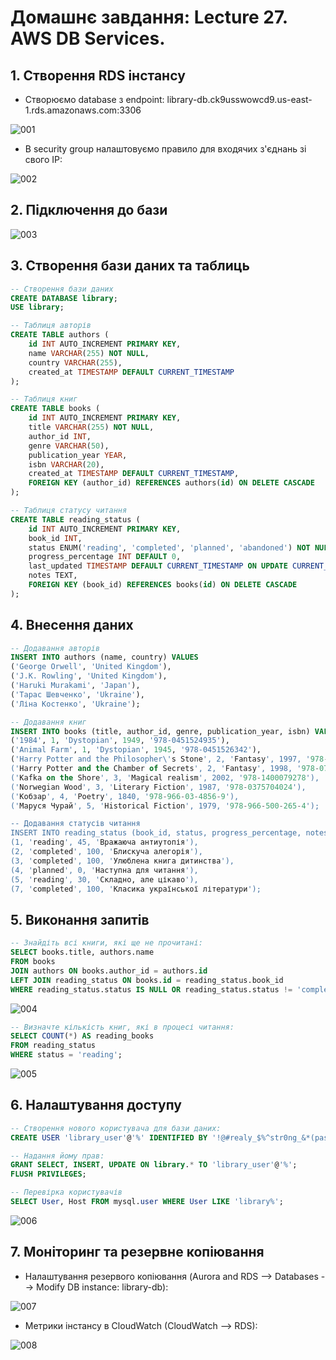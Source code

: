 # Домашнє завдання: Lecture 27. AWS DB Services.

## 1. Створення RDS інстансу

- Cтворюємо database з endpoint: library-db.ck9usswowcd9.us-east-1.rds.amazonaws.com:3306

![001](db_info.jpg)

- В security group налаштовуємо правило для входячих з'єднань зі свого IP:

![002](inbound_rules.jpg)


## 2. Підключення до бази

![003](db_connection.jpg)


## 3. Створення бази даних та таблиць

```SQL
-- Створення бази даних
CREATE DATABASE library;
USE library;

-- Таблиця авторів
CREATE TABLE authors (
    id INT AUTO_INCREMENT PRIMARY KEY,
    name VARCHAR(255) NOT NULL,
    country VARCHAR(255),
    created_at TIMESTAMP DEFAULT CURRENT_TIMESTAMP
);

-- Таблиця книг
CREATE TABLE books (
    id INT AUTO_INCREMENT PRIMARY KEY,
    title VARCHAR(255) NOT NULL,
    author_id INT,
    genre VARCHAR(50),
    publication_year YEAR,
    isbn VARCHAR(20),
    created_at TIMESTAMP DEFAULT CURRENT_TIMESTAMP,
    FOREIGN KEY (author_id) REFERENCES authors(id) ON DELETE CASCADE
);

-- Таблиця статусу читання
CREATE TABLE reading_status (
    id INT AUTO_INCREMENT PRIMARY KEY,
    book_id INT,
    status ENUM('reading', 'completed', 'planned', 'abandoned') NOT NULL,
    progress_percentage INT DEFAULT 0,
    last_updated TIMESTAMP DEFAULT CURRENT_TIMESTAMP ON UPDATE CURRENT_TIMESTAMP,
    notes TEXT,
    FOREIGN KEY (book_id) REFERENCES books(id) ON DELETE CASCADE
);
```


## 4. Внесення даних

```SQL
-- Додавання авторів
INSERT INTO authors (name, country) VALUES 
('George Orwell', 'United Kingdom'),
('J.K. Rowling', 'United Kingdom'),
('Haruki Murakami', 'Japan'),
('Тарас Шевченко', 'Ukraine'),
('Ліна Костенко', 'Ukraine');

-- Додавання книг
INSERT INTO books (title, author_id, genre, publication_year, isbn) VALUES 
('1984', 1, 'Dystopian', 1949, '978-0451524935'),
('Animal Farm', 1, 'Dystopian', 1945, '978-0451526342'),
('Harry Potter and the Philosopher\'s Stone', 2, 'Fantasy', 1997, '978-0747532699'),
('Harry Potter and the Chamber of Secrets', 2, 'Fantasy', 1998, '978-0747538493'),
('Kafka on the Shore', 3, 'Magical realism', 2002, '978-1400079278'),
('Norwegian Wood', 3, 'Literary Fiction', 1987, '978-0375704024'),
('Кобзар', 4, 'Poetry', 1840, '978-966-03-4856-9'),
('Маруся Чурай', 5, 'Historical Fiction', 1979, '978-966-500-265-4');

-- Додавання статусів читання
INSERT INTO reading_status (book_id, status, progress_percentage, notes) VALUES 
(1, 'reading', 45, 'Вражаюча антиутопія'),
(2, 'completed', 100, 'Блискуча алегорія'),
(3, 'completed', 100, 'Улюблена книга дитинства'),
(4, 'planned', 0, 'Наступна для читання'),
(5, 'reading', 30, 'Складно, але цікаво'),
(7, 'completed', 100, 'Класика української літератури');
```


## 5. Виконання запитів

```SQL
-- Знайдіть всі книги, які ще не прочитані:
SELECT books.title, authors.name 
FROM books
JOIN authors ON books.author_id = authors.id
LEFT JOIN reading_status ON books.id = reading_status.book_id
WHERE reading_status.status IS NULL OR reading_status.status != 'completed';
```

![004](books_havent_read.jpg)

```SQL
-- Визначте кількість книг, які в процесі читання:
SELECT COUNT(*) AS reading_books
FROM reading_status
WHERE status = 'reading';
```

![005](books_are_reading.jpg)


## 6. Налаштування доступу

```SQL
-- Створення нового користувача для бази даних:
CREATE USER 'library_user'@'%' IDENTIFIED BY '!@#realy_$%^str0ng_&*(passw0rd';

-- Надання йому прав:
GRANT SELECT, INSERT, UPDATE ON library.* TO 'library_user'@'%';
FLUSH PRIVILEGES;

-- Перевірка користувачів
SELECT User, Host FROM mysql.user WHERE User LIKE 'library%';
```

![006](users_check.jpg)


## 7. Моніторинг та резервне копіювання

- Налаштування резервого копіювання (Aurora and RDS --> Databases --> Modify DB instance: library-db):

![007](backup_period.jpg)

- Метрики інстансу в CloudWatch (CloudWatch --> RDS):

![008](rds_metrics.jpg)
